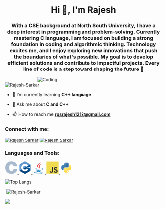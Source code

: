 <h1 align="center">Hi 👋, I'm Rajesh</h1>
<h3 align="center">With a CSE background at North South University, I have a deep interest in programming and problem-solving. Currently mastering C language, I am focused on building a strong foundation in coding and algorithmic thinking. Technology excites me, and I enjoy exploring new innovations that push the boundaries of what's possible. My goal is to develop efficient solutions and contribute to impactful projects. Every line of code is a step toward shaping the future 🌟</h3>
<img align="right" alt="Coding" width="400" src="https://media4.giphy.com/media/v1.Y2lkPTc5MGI3NjExeXZrbDRzcnp4NWF4azZlM3FqNmZ4a2s4bHlvZDltbGZkMDN0cGtjMCZlcD12MV9pbnRlcm5hbF9naWZfYnlfaWQmY3Q9Zw/bGgsc5mWoryfgKBx1u/giphy.gif">

<p align="left"> <img src="https://komarev.com/ghpvc/?username=rajesh-sarkar&label=Profile%20views&color=0e75b6&style=flat" alt="Rajesh-Sarkar" /> </p>

- 🌱 I’m currently learning **C++ language**

- 💬 Ask me about **C and C++**

- 📫 How to reach me **rpsrajesh1212@gmail.com**

<h3 align="left">Connect with me:</h3> 
<p align="left">
<a href="https://www.linkedin.com/in/rajesh-sarkar-21b2892ba/" target="blank"><img align="center" src="https://raw.githubusercontent.com/rahuldkjain/github-profile-readme-generator/master/src/images/icons/Social/linked-in-alt.svg" alt="Rajesh Sarkar" height="30" width="40" /></a>
<a href=https://www.facebook.com/rajeshsarkar.221168833 target="blank"><img align="center" src="https://raw.githubusercontent.com/rahuldkjain/github-profile-readme-generator/master/src/images/icons/Social/facebook.svg" alt="Rajesh Sarkar" height="30" width="40" /></a>
</p>
<h3 align="left">Languages and Tools:</h3>
<p align="left"> <a href="https://www.cprogramming.com/" target="_blank" rel="noreferrer"> <img src="https://raw.githubusercontent.com/devicons/devicon/master/icons/c/c-original.svg" alt="c" width="40" height="40"/> </a> <a href="https://www.w3schools.com/cpp/" target="_blank" rel="noreferrer"> <img src="https://raw.githubusercontent.com/devicons/devicon/master/icons/cplusplus/cplusplus-original.svg" alt="cplusplus" width="40" height="40"/> </a> <a href="https://www.java.com" target="_blank" rel="noreferrer"> <img src="https://raw.githubusercontent.com/devicons/devicon/master/icons/java/java-original.svg" alt="java" width="40" height="40"/> </a> <a href="https://developer.mozilla.org/en-US/docs/Web/JavaScript" target="_blank" rel="noreferrer"> <img src="https://raw.githubusercontent.com/devicons/devicon/master/icons/javascript/javascript-original.svg" alt="javascript" width="40" height="40"/> </a> <a href="https://www.python.org" target="_blank" rel="noreferrer"> <img src="https://raw.githubusercontent.com/devicons/devicon/master/icons/python/python-original.svg" alt="python" width="40" height="40"/> </a> </p>



![Top Langs](https://github-readme-stats.vercel.app/api/top-langs/?username=Rajesh-Sarkar&layout=compact)


<p>&nbsp;<img align="center" src="https://github-readme-stats.vercel.app/api?username=Rajesh-Sarkar&show_icons=true&locale=en" alt="Rajesh-Sarkar" /></p>
 <img src="https://github-readme-stats-sigma-five.vercel.app/api/top-langs/?username=Rajesh-Sarkar&theme=tokyonight">
